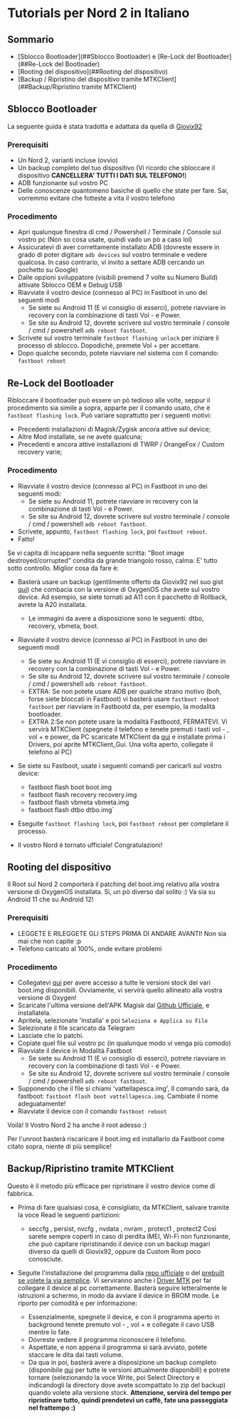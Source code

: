 # Tutorials per Nord 2 in Italiano 

## Sommario

- [Sblocco Bootloader](##Sblocco Bootloader) e [Re-Lock del Bootloader](##Re-Lock del Bootloader)
- [Rooting del dispositivo](##Rooting del dispositivo)
- [Backup / Ripristino del dispositivo tramite MTKClient](##Backup/Ripristino tramite MTKClient)

## Sblocco Bootloader 
La seguente guida è stata tradotta e adattata da quella di [Giovix92](https://gist.githubusercontent.com/Giovix92/c7e69123dbc51adf3f3a26f9c3c0208e/raw/67f889028f68d929b7ada0db846980fb599a2253/Nord2Guides.md)

### Prerequisiti

- Un Nord 2, varianti incluse (ovvio) 
- Un backup completo del tuo dispositivo (Vi ricordo che sbloccare il dispositivo **CANCELLERA' TUTTI I DATI SUL TELEFONO!**)
- ADB funzionante sul vostro PC
- Delle conoscenze quantomeno basiche di quello che state per fare. Sai, vorremmo evitare che fotteste a vita il vostro telefono 

### Procedimento

- Apri qualunque finestra di cmd / Powershell / Terminale / Console sul vostro pc (Non so cosa usate, quindi vado un pò a caso lol) 
- Assicuratevi di aver correttamente installato ADB (dovreste essere in grado di poter digitare `adb devices` sul vostro terminale e vedere qualcosa. In caso contrario, vi invito a settare ADB cercando un pochetto su Google)
- Dalle opzioni sviluppatore (visibili premend 7 volte su Numero Build) attivate Sblocco OEM e Debug USB
- Riavviate il vostro device (connesso al PC) in Fastboot in uno dei seguenti modi
  - Se siete su Android 11 (E vi consiglio di esserci), potrete riavviare in recovery con la combinazione di tasti Vol - e Power.
  - Se site su Android 12, dovrete scrivere sul vostro terminale / console / cmd / powershell `adb reboot fastboot`.
- Scrivete sul vostro terminale `fastboot flashing unlock` per iniziare il processo di sblocco. Dopodichè, premete Vol + per accettare.
- Dopo qualche secondo, potete riavviare nel sistema con il comando: `fastboot reboot`

## Re-Lock del Bootloader

Ribloccare il bootloader può essere un pò tedioso alle volte, seppur il procedimento sia simile a sopra, apparte per il comando usato, che è  `fastboot flashing lock`. Può variare soprattutto per i seguenti motivi:

- Precedenti installazioni di Magisk/Zygisk ancora attive sul device;
- Altre Mod installate, se ne avete qualcuna;
- Precedenti e ancora attive installazioni di TWRP / OrangeFox / Custom recovery varie;

### Procedimento
- Riavviate il vostro device (connesso al PC) in Fastboot in uno dei seguenti modi:
  - Se siete su Android 11, potrete riavviare in recovery con la combinazione di tasti Vol - e Power.
  - Se site su Android 12, dovrete scrivere sul vostro terminale / console / cmd / powershell `adb reboot fastboot`.
- Scrivete, appunto, `fastboot flashing lock`, poi `fastboot reboot`.
- Fatto!

Se vi capita di incappare nella seguente scritta: "Boot image destroyed/corrupted" condita da grande triangolo rosso, calma: E' tutto sotto controllo. Miglior cosa da fare è:

- Basterà usare un backup (gentilmente offerto da Giovix92 nel suo gist [qui](https://files.giovix92.workers.dev/0:/OnePlus%20Nord%202/Stock%20ROMs/)) che combacia con la versione di OxygenOS che avete sul vostro device. Ad esempio, se siete tornati ad A11 con il pacchetto di Rollback, avrete la A20 installata.
  - Le immagini da avere a disposizione sono le seguenti: dtbo, recovery, vbmeta, boot.
- Riavviate il vostro device (connesso al PC) in Fastboot in uno dei seguenti modi
  - Se siete su Android 11 (E vi consiglio di esserci), potrete riavviare in recovery con la combinazione di tasti Vol - e Power.
  - Se site su Android 12, dovrete scrivere sul vostro terminale / console / cmd / powershell `adb reboot fastboot`.
  - EXTRA: Se non potete usare ADB per qualche strano motivo (boh, forse siete bloccati in Fastboot) vi basterà usare `fastboot reboot fastboot` per riavviare in Fastbootd da, per esempio, la modalità bootloader.
  - EXTRA 2:Se non potete usare la modalità Fastbootd, FERMATEVI. Vi servirà MTKClient (spegnete il telefono e tenete premuti i tasti vol - , vol + e power, da PC scaricate MTKClient da [qui](https://t.me/OnePlusNord2GlobalOfficial/156958) e installate prima i Drivers, poi aprite MTKClient_Gui. Una volta aperto, collegate il telefono al PC)
- Se siete su Fastboot, usate i seguenti comandi per caricarli sul vostro device: 
  
  - fastboot flash boot boot.img
  - fastboot flash recovery recovery.img
  - fastboot flash vbmeta vbmeta.img
  - fastboot flash dtbo dtbo.img`
  
- Eseguite `fastboot flashing lock`, poi `fastboot reboot` per completare il processo.
- Il vostro Nord è tornato ufficiale! Congratulazioni!


## Rooting del dispositivo

Il Root sul Nord 2 comporterà il patching del boot.img relativo alla vostra versione di OxygenOS installata. Si, un pò diverso dal solito :)
Va sia su Android 11 che su Android 12!

### Prerequisiti

- LEGGETE E RILEGGETE GLI STEPS PRIMA DI ANDARE AVANTI! Non sia mai che non capite :p
- Telefono caricato al 100%, onde evitare problemi

### Procedimento

- Collegatevi [qui](https://t.me/moddingopnord/6390) per avere accesso a tutte le versioni stock dei vari boot.img disponibili. Ovviamente, vi servirà quello allineato alla vostra versione di Oxygen!
- Scaricate l'ultima versione dell'APK Magisk dal [Github Ufficiale](https://github.com/topjohnwu/Magisk/releases), e installatela.
- Apritela, selezionate 'Installa' e poi `Seleziona e Applica su File`
- Selezionate il file scaricato da Telegram
- Lasciate che lo patchi.
- Copiate quel file sul vostro pc (in qualunque modo vi venga più comodo)
- Riavviate il device in Modalità Fastboot
  - Se siete su Android 11 (E vi consiglio di esserci), potrete riavviare in recovery con la combinazione di tasti Vol - e Power.
  - Se site su Android 12, dovrete scrivere sul vostro terminale / console / cmd / powershell `adb reboot fastboot`.
- Supponendo che il file si chiami 'vattellapesca.img', Il comando sarà, da fastboot: `fastboot flash boot vattellapesca.img`. Cambiate il nome adeguatamente!
- Riavviate il device con il comando `fastboot reboot`

Voilà! Il Vostro Nord 2 ha anche il root adesso :)

Per l'unroot basterà riscaricare il boot.img ed installarlo da Fastboot come citato sopra, niente di più semplice!

## Backup/Ripristino tramite MTKClient

Questo è il metodo più efficace per ripristinare il vostro device come di fabbrica.

- Prima di fare qualsiasi cosa, è consigliato, da MTKClient, salvare tramite la voce Read le seguenti partizioni:
  - seccfg , persist, nvcfg , nvdata , nvram , protect1 , protect2
Così sarete sempre coperti in caso di perdita IMEI, Wi-Fi non funzionante, che può capitare ripristinando il device con un backup magari diverso da quelli di Giovix92, oppure da Custom Rom poco conosciute.

- Seguite l'installazione del programma dalla [repo ufficiale](https://github.com/bkerler/mtkclient) o del [prebuilt se volete la via semplice](https://t.me/OnePlusNord2GlobalOfficial/156958). Vi serviranno anche i [Driver MTK](https://drive.google.com/file/d/1TPbW-v9-yOrzH15OaHmsPQad420mULeF/view) per far collegare il device al pc correttamente. 
Basterà seguire letteralmente le istruzioni a schermo, in modo da avviare il device in BROM mode. Le riporto per comodità e per informazione:

  - Essenzialmente, spegnete il device, e con il programma aperto in background tenete premuto vol - , vol + e collegate il cavo USB mentre lo fate. 
  - Dovreste vedere il programma riconoscere il telefono. 
  - Aspettate, e non appena il programma si sarà avviato, potete staccare le dita dai tasti volume. 
  - Da qua in poi, basterà avere a disposizione un backup completo (disponibile [qui](https://t.me/moddingopnord/6390) per tutte le versioni attualmente disponibili) e   potrete tornare (selezionando la voce Write, poi Select Directory e indicandogli la directory dove avete scompattato lo zip del backup) quando volete alla versione     stock. 
  **Attenzione, servirà del tempo per ripristinare tutto, quindi prendetevi un caffè, fate una passeggiata nel frattempo :)**


